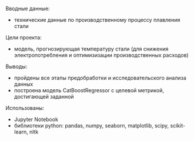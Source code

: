 Вводные данные: 
- технические данные по производственному процессу плавления стали

Цели проекта: 
- модель, прогнозирующая температуру стали (для снижения электропотребления и оптимизизации производственных расходов)

Выводы: 
- пройдены все этапы предобработки и исследовательского анализа данных
- построена модель CatBoostRegressor с целевой метрикой, достигающей заданной

Использованы: 
- Jupyter Notebook
- библиотеки python: pandas, numpy, seaborn, matplotlib, scipy, scikit-learn, nltk